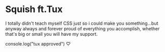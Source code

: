# Squish ft.Tux 

I totally didn't teach myself CSS just so i could make you something...but anyway
always and forever proud of everything you accomplish,
whether that's big or small you will have my support.

console.log("tux approved") ♡
